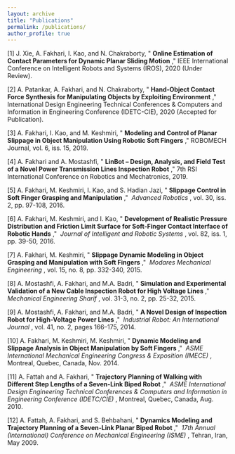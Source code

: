 ```yaml
---
layout: archive
title: "Publications"
permalink: /publications/
author_profile: true
---
```


\[1\] J. Xie, A. Fakhari, I. Kao, and N. Chakraborty, " **Online Estimation of Contact Parameters for Dynamic Planar Sliding Motion** ," IEEE International Conference on Intelligent Robots and Systems (IROS), 2020 (Under Review).  

\[2\] A. Patankar, A. Fakhari, and N. Chakraborty, " **Hand-Object Contact Force Synthesis for Manipulating Objects by Exploiting Environment** ," International Design Engineering Technical Conferences & Computers and Information in Engineering Conference (IDETC-CIE), 2020 (Accepted for Publication).  

\[3\] A. Fakhari, I. Kao, and M. Keshmiri, " **Modeling and Control of Planar Slippage in Object Manipulation Using Robotic Soft Fingers** ," ROBOMECH Journal, vol. 6, iss. 15, 2019.  

\[4\] A. Fakhari and A. Mostashfi, " **LinBot – Design, Analysis, and Field Test of a Novel Power Transmission Lines Inspection Robot** ," 7th RSI International Conference on Robotics and Mechatronics, 2019.  

\[5\] A. Fakhari, M. Keshmiri, I. Kao, and S. Hadian Jazi, " **Slippage Control in Soft Finger Grasping and Manipulation** ,"  _Advanced Robotics_ , vol. 30, iss. 2, pp. 97-108, 2016.

\[6\] A. Fakhari, M. Keshmiri, and I. Kao, " **Development of Realistic Pressure Distribution and Friction Limit Surface for Soft-Finger Contact Interface of Robotic Hands** ,"  _Journal of Intelligent and Robotic Systems_ , vol. 82, iss. 1, pp. 39-50, 2016.

\[7\] A. Fakhari, M. Keshmiri, " **Slippage Dynamic Modeling in Object Grasping and Manipulation with Soft Fingers** ,"  _Modares Mechanical Engineering_ , vol. 15, no. 8, pp. 332-340, 2015.

\[8\] A. Mostashfi, A. Fakhari, and M.A. Badri, " **Simulation and Experimental Validation of a New Cable Inspection Robot for High Voltage Lines** ,"  _Mechanical Engineering Sharif_ , vol. 31-3, no. 2, pp. 25-32, 2015.

\[9\] A. Mostashfi, A. Fakhari, and M.A. Badri, " **A Novel Design of Inspection Robot for High-Voltage Power Lines** ,"  _Industrial Robot: An International Journal_ , vol. 41, no. 2, pages 166–175, 2014.

\[10\] A. Fakhari, M. Keshmiri, M. Keshmiri, " **Dynamic Modeling and Slippage Analysis in Object Manipulation by Soft Fingers** ,"  _ASME International Mechanical Engineering Congress & Exposition (IMECE)_ , Montreal, Quebec, Canada, Nov. 2014.

\[11\] A. Fattah and A. Fakhari, " **Trajectory Planning of Walking with Different Step Lengths of a Seven-Link Biped Robot** ,"  _ASME International Design Engineering Technical Conferences & Computers and Information in Engineering Conference (IDETC/CIE)_ , Montreal, Quebec, Canada, Aug. 2010.  

\[12\] A. Fattah, A. Fakhari, and S. Behbahani, " **Dynamics Modeling and Trajectory Planning of a Seven-Link Planar Biped Robot** ,"  _17th Annual (International) Conference on Mechanical Engineering (ISME)_ , Tehran, Iran, May 2009.